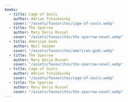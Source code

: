 ```yaml
---
books:
  - title: Cage of Souls
    author: Adrian Tchaikovsky
    cover: "/assets/favourites/cage-of-souls.webp"
  - title: The Sparrow
    author: Mary Doria Russel
    cover: "/assets/favourites/the-sparrow-novel.webp"
  - title: American Gods
    author: Neil Gaiman
    cover: "/assets/favourites/american-gods.webp"
  - title: The Sparrow
    author: Mary Doria Russel
    cover: "/assets/favourites/the-sparrow-novel.webp"
  - title: Cage of Souls
    author: Adrian Tchaikovsky
    cover: "/assets/favourites/cage-of-souls.webp"
  - title: The Sparrow
    author: Mary Doria Russel
    cover: "/assets/favourites/the-sparrow-novel.webp"
---
```

